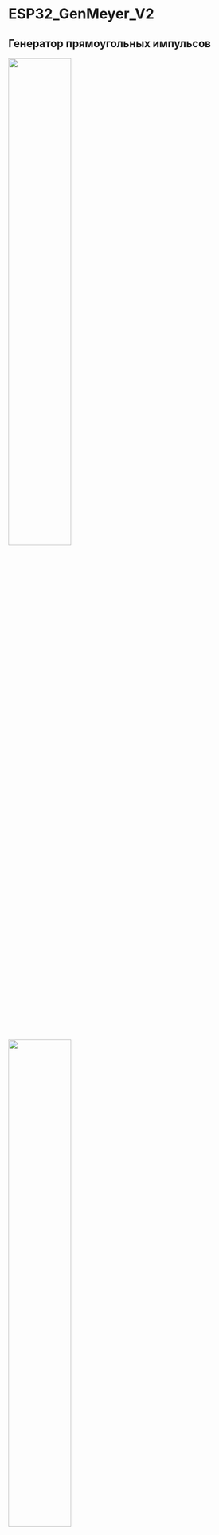 # ESP32_GenMeyer_V2

## Генератор прямоугольных импульсов 


[<img src="https://img.youtube.com/vi/v1-2inDQ2vc/maxresdefault.jpg" width="50%">](https://youtu.be/v1-2inDQ2vc)

[<img src="https://img.youtube.com/vi/KOIzjZbWaPE/maxresdefault.jpg" width="50%">](https://youtu.be/KOIzjZbWaPE)




